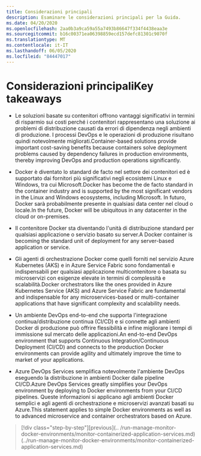 ```yaml
---
title: Considerazioni principali
description: Esaminare le considerazioni principali per la Guida.
ms.date: 04/20/2020
ms.openlocfilehash: 2aa0b3a9ca59a55a7493b86647f334f4438eaa3e
ms.sourcegitcommit: b16c00371ea06398859ecd157defc81301c9070f
ms.translationtype: MT
ms.contentlocale: it-IT
ms.lasthandoff: 06/05/2020
ms.locfileid: "84447017"
---
```

# <a name="key-takeaways"></a><span data-ttu-id="fd2c0-103">Considerazioni principali</span><span class="sxs-lookup"><span data-stu-id="fd2c0-103">Key takeaways</span></span>

- <span data-ttu-id="fd2c0-104">Le soluzioni basate su contenitori offrono vantaggi significativi in termini di risparmio sui costi perché i contenitori rappresentano una soluzione ai problemi di distribuzione causati da errori di dipendenza negli ambienti di produzione. I processi DevOps e le operazioni di produzione risultano quindi notevolmente migliorati.</span><span class="sxs-lookup"><span data-stu-id="fd2c0-104">Container-based solutions provide important cost-saving benefits because containers solve deployment problems caused by dependency failures in production environments, thereby improving DevOps and production operations significantly.</span></span>

- <span data-ttu-id="fd2c0-105">Docker è diventato lo standard de facto nel settore dei contenitori ed è supportato dai fornitori più significativi negli ecosistemi Linux e Windows, tra cui Microsoft.</span><span class="sxs-lookup"><span data-stu-id="fd2c0-105">Docker has become the de facto standard in the container industry and is supported by the most significant vendors in the Linux and Windows ecosystems, including Microsoft.</span></span> <span data-ttu-id="fd2c0-106">In futuro, Docker sarà probabilmente presente in qualsiasi data center nel cloud o locale.</span><span class="sxs-lookup"><span data-stu-id="fd2c0-106">In the future, Docker will be ubiquitous in any datacenter in the cloud or on-premises.</span></span>

- <span data-ttu-id="fd2c0-107">Il contenitore Docker sta diventando l'unità di distribuzione standard per qualsiasi applicazione o servizio basato su server.</span><span class="sxs-lookup"><span data-stu-id="fd2c0-107">A Docker container is becoming the standard unit of deployment for any server-based application or service.</span></span>

- <span data-ttu-id="fd2c0-108">Gli agenti di orchestrazione Docker come quelli forniti nel servizio Azure Kubernetes (AKS) e in Azure Service Fabric sono fondamentali e indispensabili per qualsiasi applicazione multicontenitore o basata su microservizi con esigenze elevate in termini di complessità e scalabilità.</span><span class="sxs-lookup"><span data-stu-id="fd2c0-108">Docker orchestrators like the ones provided in Azure Kubernetes Service (AKS) and Azure Service Fabric are fundamental and indispensable for any microservices-based or multi-container applications that have significant complexity and scalability needs.</span></span>

- <span data-ttu-id="fd2c0-109">Un ambiente DevOps end-to-end che supporta l'integrazione continua/distribuzione continua (CI/CD) e si connette agli ambienti Docker di produzione può offrire flessibilità e infine migliorare i tempi di immissione sul mercato delle applicazioni.</span><span class="sxs-lookup"><span data-stu-id="fd2c0-109">An end-to-end DevOps environment that supports Continuous Integration/Continuous Deployment (CI/CD) and connects to the production Docker environments can provide agility and ultimately improve the time to market of your applications.</span></span>

- <span data-ttu-id="fd2c0-110">Azure DevOps Services semplifica notevolmente l'ambiente DevOps eseguendo la distribuzione in ambienti Docker dalle pipeline CI/CD.</span><span class="sxs-lookup"><span data-stu-id="fd2c0-110">Azure DevOps Services greatly simplifies your DevOps environment by deploying to Docker environments from your CI/CD pipelines.</span></span> <span data-ttu-id="fd2c0-111">Queste informazioni si applicano agli ambienti Docker semplici e agli agenti di orchestrazione e microservizi avanzati basati su Azure.</span><span class="sxs-lookup"><span data-stu-id="fd2c0-111">This statement applies to simple Docker environments as well as to advanced microservice and container orchestrators based on Azure.</span></span>

> [!div class="step-by-step"][previous]<span data-ttu-id="fd2c0-112">(.. /run-manage-monitor-docker-environments/monitor-containerized-application-services.md)</span><span class="sxs-lookup"><span data-stu-id="fd2c0-112">(../run-manage-monitor-docker-environments/monitor-containerized-application-services.md)</span></span>
